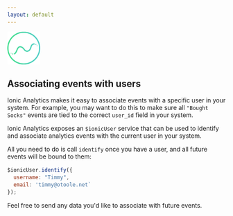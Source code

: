 ```yaml
---
layout: default
---
```


<img src="/img/analytics-preview.png" style="width: 76px">

Associating events with users
---

Ionic Analytics makes it easy to associate events with a specific user in your system. For example, you
may want to do this to make sure all `"Bought Socks"` events are tied to the correct `user_id` field
in your system.

Ionic Analytics exposes an `$ionicUser` service that can be used to identify
and associate analytics events with the current user in your system.

All you need to do is call `identify` once you have a user, and all future events
will be bound to them:

```javascript
$ionicUser.identify({
  username: "Timmy",
  email: 'timmy@otoole.net`
});
```

Feel free to send any data you'd like to associate with future events.

